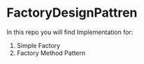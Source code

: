 # FactoryDesignPattren

In this repo you will find Implementation for:
1. Simple Factory
2. Factory Method Pattern
